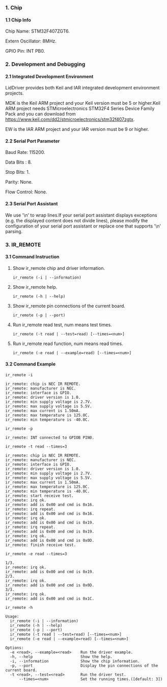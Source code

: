 ### 1. Chip

#### 1.1 Chip Info

Chip Name: STM32F407ZGT6.

Extern Oscillator: 8MHz.

GPIO Pin: INT PB0.

### 2. Development and Debugging

#### 2.1 Integrated Development Environment

LidDriver provides both Keil and IAR integrated development environment projects.

MDK is the Keil ARM project and your Keil version must be 5 or higher.Keil ARM project needs STMicroelectronics STM32F4 Series Device Family Pack and you can download from https://www.keil.com/dd2/stmicroelectronics/stm32f407zgtx.

EW is the IAR ARM project and your IAR version must be 9 or higher.

#### 2.2 Serial Port Parameter

Baud Rate: 115200.

Data Bits : 8.

Stop Bits: 1.

Parity: None.

Flow Control: None.

#### 2.3 Serial Port Assistant

We use '\n' to wrap lines.If your serial port assistant displays exceptions (e.g. the displayed content does not divide lines), please modify the configuration of your serial port assistant or replace one that supports '\n' parsing.

### 3. IR_REMOTE

#### 3.1 Command Instruction

1. Show ir_remote chip and driver information.

    ```shell
    ir_remote (-i | --information)  
    ```

2. Show ir_remote help.

    ```shell
    ir_remote (-h | --help)        
    ```

3. Show ir_remote pin connections of the current board.

    ```shell
    ir_remote (-p | --port)              
    ```

4. Run ir_remote read test, num means test times.

    ```shell
    ir_remote (-t read | --test=read) [--times=<num>]
    ```

5. Run ir_remote read function, num means read times.

    ```shell
    ir_remote (-e read | --example=read) [--times=<num>]   
    ```
    
#### 3.2 Command Example

```shell
ir_remote -i

ir_remote: chip is NEC IR REMOTE.
ir_remote: manufacturer is NEC.
ir_remote: interface is GPIO.
ir_remote: driver version is 1.0.
ir_remote: min supply voltage is 2.7V.
ir_remote: max supply voltage is 5.5V.
ir_remote: max current is 1.50mA.
ir_remote: max temperature is 125.0C.
ir_remote: min temperature is -40.0C.
```

```shell
ir_remote -p

ir_remote: INT connected to GPIOB PIN0.
```

```shell
ir_remote -t read --times=3

ir_remote: chip is NEC IR REMOTE.
ir_remote: manufacturer is NEC.
ir_remote: interface is GPIO.
ir_remote: driver version is 1.0.
ir_remote: min supply voltage is 2.7V.
ir_remote: max supply voltage is 5.5V.
ir_remote: max current is 1.50mA.
ir_remote: max temperature is 125.0C.
ir_remote: min temperature is -40.0C.
ir_remote: start receive test.
ir_remote: irq ok.
ir_remote: add is 0x00 and cmd is 0x16.
ir_remote: irq repeat.
ir_remote: add is 0x00 and cmd is 0x16.
ir_remote: irq ok.
ir_remote: add is 0x00 and cmd is 0x19.
ir_remote: irq repeat.
ir_remote: add is 0x00 and cmd is 0x19.
ir_remote: irq ok.
ir_remote: add is 0x00 and cmd is 0x0D.
ir_remote: finish receive test.
```

```shell
ir_remote -e read --times=3

1/3.
ir_remote: irq ok.
ir_remote: add is 0x00 and cmd is 0x19.
2/3.
ir_remote: irq ok.
ir_remote: add is 0x00 and cmd is 0x0D.
3/3.
ir_remote: irq ok.
ir_remote: add is 0x00 and cmd is 0x1C.
```

```shell
ir_remote -h

Usage:
  ir_remote (-i | --information)
  ir_remote (-h | --help)
  ir_remote (-p | --port)
  ir_remote (-t read | --test=read) [--times=<num>]
  ir_remote (-e read | --example=read) [--times=<num>]

Options:
  -e <read>, --example=<read>    Run the driver example.
  -h, --help                     Show the help.
  -i, --information              Show the chip information.
  -p, --port                     Display the pin connections of the current board.
  -t <read>, --test=<read>       Run the driver test.
      --times=<num>              Set the running times.([default: 3])
```
